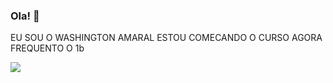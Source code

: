 ### Ola! 👋


EU SOU O WASHINGTON AMARAL
ESTOU COMECANDO O CURSO AGORA 
FREQUENTO O 1b



![]( https://img.shields.io/badge/JavaScript-323330?style=for-the-badge&logo=javascript&logoColor=F7DF1E)

